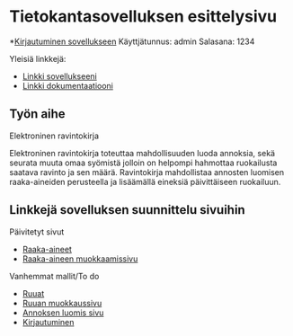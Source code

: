 ﻿# Tietokantasovelluksen esittelysivu


*[Kirjautuminen sovellukseen](https://harrihei.users.cs.helsinki.fi/tsoha/login)
Käyttjätunnus: admin
Salasana:	1234



Yleisiä linkkejä:

* [Linkki sovellukseeni](https://harrihei.users.cs.helsinki.fi/tsoha/ravintokirja/raakaaine)
* [Linkki dokumentaatiooni](doc/dokumentaatio.pdf)

## Työn aihe

Elektroninen ravintokirja 

Elektroninen ravintokirja toteuttaa mahdollisuuden luoda annoksia, sekä seurata muuta omaa syömistä jolloin on helpompi hahmottaa ruokailusta saatava ravinto ja sen määrä.
Ravintokirja mahdollistaa annosten luomisen raaka-aineiden perusteella ja lisäämällä eineksiä päivittäiseen ruokailuun.

## Linkkejä sovelluksen suunnittelu sivuihin
Päivitetyt sivut
* [Raaka-aineet](https://harrihei.users.cs.helsinki.fi/tsoha/ravintokirja/raakaaine)
* [Raaka-aineen muokkaamissivu](https://harrihei.users.cs.helsinki.fi/tsoha/ravintokirja/raakaaine/1)

Vanhemmat mallit/To do

* [Ruuat](https://harrihei.users.cs.helsinki.fi/tsoha/ravintokirja/ruoka)
* [Ruuan muokkaussivu](https://harrihei.users.cs.helsinki.fi/tsoha/ravintokirja/ruoka/1)
* [Annoksen luomis sivu](https://harrihei.users.cs.helsinki.fi/tsoha/ravintokirja/ruoka/luoannos)
* [Kirjautuminen](https://harrihei.users.cs.helsinki.fi/tsoha/login)